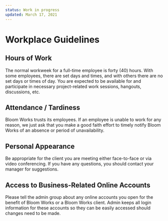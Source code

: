 ```yaml
---
status: Work in progress
updated: March 17, 2021
---
```


# Workplace Guidelines

## Hours of Work

The normal workweek for a full-time employee is forty (40) hours. With some employees, there are set days and times, and with others there are no set days or times of day. You are expected to be available for and participate in necessary project-related work sessions, hangouts, discussions, etc.

## Attendance / Tardiness

Bloom Works trusts its employees. If an employee is unable to work for any reason, we just ask that you make a good faith effort to timely notify Bloom Works of an absence or period of unavailability.

## Personal Appearance

Be appropriate for the client you are meeting either face-to-face or via video conferencing. If you have any questions, you should contact your manager for suggestions.

## Access to Business-Related Online Accounts

Please tell the admin group about any online accounts you open for the benefit of Bloom Works or a Bloom Works client. Admin keeps all login information for these accounts so they can be easily accessed should changes need to be made.
